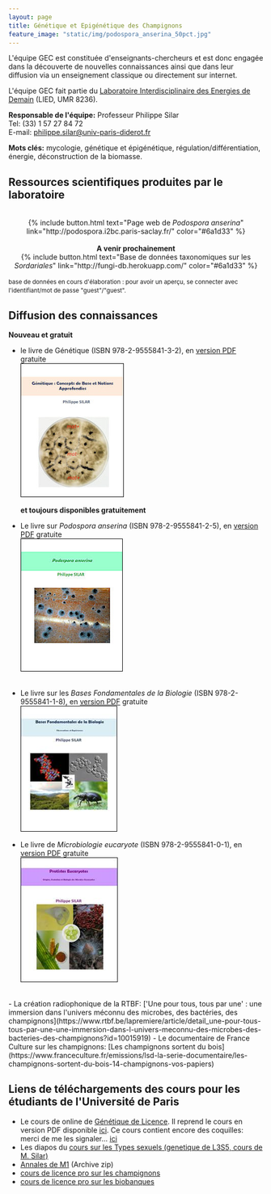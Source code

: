 ```yaml
---
layout: page
title: Génétique et Epigénétique des Champignons
feature_image: "static/img/podospora_anserina_50pct.jpg"
---
```


L'équipe GEC est constituée d'enseignants-chercheurs et est donc engagée dans la découverte de nouvelles connaissances ainsi que dans leur diffusion via un enseignement classique ou directement sur internet.

L'équipe GEC fait partie du [Laboratoire Interdisciplinaire des Energies de Demain](http://www.lied-pieri.univ-paris-diderot.fr/) (LIED, UMR 8236).

**Responsable de l'équipe:**
Professeur Philippe Silar<br>
Tel: (33) 1 57 27 84 72<br>
E-mail: [philippe.silar@univ-paris-diderot.fr](mailto:philippe.silar@univ-paris-diderot.fr)

**Mots clés:** mycologie, génétique et épigénétique, régulation/différentiation, énergie, déconstruction de la biomasse.

## Ressources scientifiques produites par le laboratoire

<br>

<center>
{% include button.html text="Page web de <em>Podospora anserina</em>" link="http://podospora.i2bc.paris-saclay.fr/" color="#6a1d33" %}
</center>

<br>

<center>
<b>A venir prochainement</b><br>
{% include button.html text="Base de données taxonomiques sur les <em>Sordariales</em>" link="http://fungi-db.herokuapp.com/" color="#6a1d33" %}
</center>

<small>base de données en cours d'élaboration : pour avoir un aperçu, se connecter avec l'identifiant/mot de passe "guest"/"guest". </small>

## Diffusion des connaissances

**Nouveau et gratuit**

* le livre de Génétique (ISBN 978-2-9555841-3-2), en [version PDF](https://hal.archives-ouvertes.fr/hal-02921475) gratuite<br>
  ![Génétique](static/img/gen.jpg)

  **et toujours disponibles gratuitement**

* Le livre sur _Podospora anserina_ (ISBN 978-2-9555841-2-5), en [version PDF](https://hal.archives-ouvertes.fr/hal-02475488) gratuite<br>
  ![Podospora anserina](static/img/pa.jpg)  
  <br>

* Le livre sur les _Bases Fondamentales de la Biologie_ (ISBN 978-2-9555841-1-8), en [version PDF](https://hal.archives-ouvertes.fr/hal-01401263) gratuite<br>
  ![Bases Fondamentales de la Biologie](static/img/bfb.jpg)

* Le livre de _Microbiologie eucaryote_ (ISBN 978-2-9555841-0-1), en [version PDF](https://hal.archives-ouvertes.fr/hal-01263138) gratuite<br>
  ![Microbiologie eucaryote](static/img/pe.jpg)

<br>
- La création radiophonique de la RTBF: ['Une pour tous, tous par une' : une immersion dans l'univers méconnu des microbes, des bactéries, des champignons](https://www.rtbf.be/lapremiere/article/detail_une-pour-tous-tous-par-une-une-immersion-dans-l-univers-meconnu-des-microbes-des-bacteries-des-champignons?id=10015919)
- Le documentaire de France Culture sur les champignons: [Les champignons sortent du bois](https://www.franceculture.fr/emissions/lsd-la-serie-documentaire/les-champignons-sortent-du-bois-14-champignons-vos-papiers)

## Liens de téléchargements des cours pour les étudiants de l'Université de Paris

- Le cours de online de [Génétique de Licence](http://gec.sdv.univ-paris-diderot.fr/cours/genetique/). Il reprend le cours en version PDF disponible [ici]( https://hal.archives-ouvertes.fr/hal-02921475). Ce cours contient encore des coquilles: merci de me les signaler... [ici](mailto:philippe.silar@univ-paris-diderot.fr)
- Les diapos du [cours sur les Types sexuels (genetique de L3S5, cours de M. Silar)](podo-gec.sdv.univ-paris-diderot.fr/coursgénétiqueL3S5.pdf)
- [Annales de M1](http://podo-gec.sdv.univ-paris-diderot.fr/examenmicrobioeuc.zip) (Archive zip)
- [cours de licence pro sur les champignons](http://podo-gec.sdv.univ-paris-diderot.fr/courslicencepro.pdf)
- [cours de licence pro sur les biobanques](http://podo-gec.sdv.univ-paris-diderot.fr/Biobanque.pdf)
